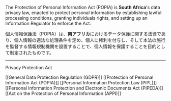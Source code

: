 
The Protection of Personal Information Act (POPIA) is **South Africa**'s data privacy law, enacted to protect personal information by establishing lawful processing conditions, granting individuals rights, and setting up an Information Regulator to enforce the Act.

個人情報保護法（POPIA）は、**南アフリカ**におけるデータ保護に関する法律であり、個人情報の適法な処理条件を定め、個人に権利を付与し、そして本法の施行を監督する情報規制機関を設置することで、個人情報を保護することを目的として制定されたものです。

---

Privacy Protection Act

[[General Data Protection Regulation (GDPR)]]
[[Protection of Personal Information Act (POPIA)]]
[[Personal Information Protection Law (PIPL)]]
[[Personal Information Protection and Electronic Documents Act (PIPEDA)]]
[[Act on the Protection of Personal Information (APPI)]]
